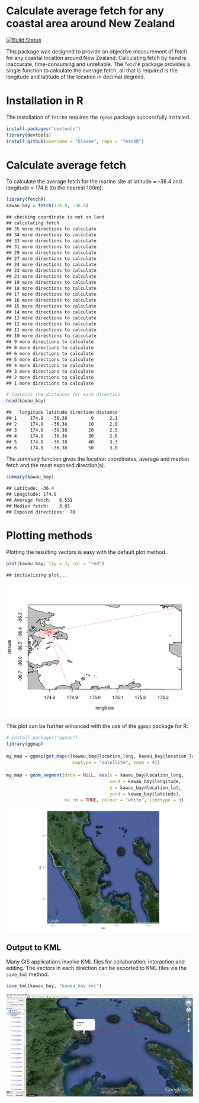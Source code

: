 # Calculate average fetch for any coastal area around New Zealand

[![Build Status](https://travis-ci.org/blasee/fetchR.svg)](https://travis-ci.org/blasee/fetchR)

This package was designed to provide an objective measurement of fetch for any
coastal location around New Zealand. Calculating fetch by hand is inaccurate,
time-consuming and unreliable. The `fetchR` package provides a single function
to calculate the average fetch, all that is required is the longitude and 
latitude of the location in decimal degrees.

# Installation in R

The installation of `fetchR` requires the `rgeos` package successfully installed.


```r
install.packages("devtools")
library(devtools)
install_github(username = "blasee", repo = "fetchR")
```

# Calculate average fetch

To calculate the average fetch for the marine site at latitude = -36.4 and 
longitude = 174.8 (to the nearest 100m):


```r
library(fetchR)
kawau_bay = fetch(174.8, -36.4)
```

```
## checking coordinate is not on land
## calculating fetch
## 35 more directions to calculate
## 34 more directions to calculate
## 33 more directions to calculate
## 31 more directions to calculate
## 29 more directions to calculate
## 27 more directions to calculate
## 24 more directions to calculate
## 23 more directions to calculate
## 21 more directions to calculate
## 19 more directions to calculate
## 18 more directions to calculate
## 17 more directions to calculate
## 16 more directions to calculate
## 15 more directions to calculate
## 14 more directions to calculate
## 13 more directions to calculate
## 12 more directions to calculate
## 11 more directions to calculate
## 10 more directions to calculate
## 9 more directions to calculate
## 8 more directions to calculate
## 6 more directions to calculate
## 5 more directions to calculate
## 4 more directions to calculate
## 3 more directions to calculate
## 2 more directions to calculate
## 1 more directions to calculate
```

```r
# Contains the distances for each direction
head(kawau_bay)
```

```
##   longitude latitude direction distance
## 1     174.8   -36.38         0      2.1
## 2     174.8   -36.38        10      2.0
## 3     174.8   -36.38        20      2.5
## 4     174.8   -36.38        30      2.6
## 5     174.8   -36.38        40      3.3
## 6     174.8   -36.38        50      3.8
```

The summary function gives the location coordinates, average and median fetch
and the most exposed direction(s).

```r
summary(kawau_bay)
```

```
## Latitude: -36.4
## Longitude: 174.8
## Average fetch:	6.531
## Median fetch:	3.05
## Exposed directions:	70
```

# Plotting methods
Plotting the resulting vectors is easy with the default plot method.

```r
plot(kawau_bay, lty = 3, col = "red")
```

```
## initializing plot...
```

![default fetch plot](./figures/fetch_plot.png)

This plot can be further enhanced with the use of the `ggmap` package for R.

```r
# install.packages("ggmap")
library(ggmap)

my_map = ggmap(get_map(c(kawau_bay@location_long, kawau_bay@location_lat), 
                         maptype = "satellite", zoom = 9))

my_map + geom_segment(data = NULL, aes(x = kawau_bay@location_long,
                                       xend = kawau_bay$longitude,
                                       y = kawau_bay@location_lat,
                                       yend = kawau_bay$latitude),
                      na.rm = TRUE, colour = "white", linetype = 3)
```
![ggmap fetch](./figures/ggmap.png)

## Output to KML
Many GIS applications involve KML files for collaboration, interaction and 
editing. The vectors in each direction can be exported to KML files via the 
`save_kml` method.

```r
save_kml(kawau_bay, "kawau_bay.kml")
```

![ggmap fetch](./figures/kml.png)
